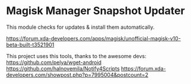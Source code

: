 # Magisk Manager Snapshot Updater
This module checks for updates & install them automatically.

https://forum.xda-developers.com/apps/magisk/unofficial-magisk-v10-beta-built-t3521901

This project uses this tools, thanks to the awesome devs:
https://github.com/pelya/wget-android
https://github.com/halnovemila/Notify4Scripts
https://forum.xda-developers.com/showpost.php?p=7995004&postcount=2